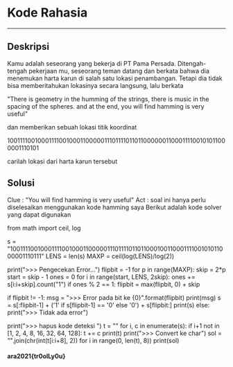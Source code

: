 # Kode Rahasia
---
## Deskripsi
Kamu adalah seseorang yang bekerja di PT Pama Persada.  Ditengah-tengah pekerjaan mu, seseorang teman datang dan berkata bahwa dia menemukan harta karun di salah satu lokasi penambangan. Tetapi dia tidak bisa memberitahukan lokasinya secara langsung, lalu berkata

"There is geometry in the humming of the strings, there is music in the spacing of the spheres. and at the end, you will find hamming is very useful"

dan memberikan sebuah lokasi titik koordinat

1001111001000111100100011000001110111101101100000011000111100101011000001110101

carilah lokasi dari harta karun tersebut


## Solusi

Clue : "You will find hamming is very useful"
Act : soal ini hanya perlu diselesaikan menggunakan kode hamming saya
Berikut adalah kode solver yang dapat digunakan


from math import ceil, log

s = "1001111001000111100100011000001110111101101100010011000111100101011000001110111"
LENS = len(s)
MAXP = ceil(log(LENS)/log(2))

print(">>> Pengecekan Error...")
flipbit = -1
for p in range(MAXP):
    skip = 2*p
    start = skip - 1
    ones = 0
    for i in range(start, LENS, 2skip):
        ones += s[i:i+skip].count("1")
    if ones % 2 == 1:
        flipbit = max(flipbit, 0) + skip

if flipbit != -1:
    msg = ">>> Error pada bit ke  {0}".format(flipbit)
    print(msg)
    s = s[:flipbit-1] + ('1' if s[flipbit-1] == '0' else '0') + s[flipbit:]
    print(s)
else:
    print(">>> Tidak ada error")

print(">>> hapus kode deteksi ")
t = ""
for i, c in enumerate(s):
    if i+1 not in [1, 2, 4, 8, 16, 32, 64, 128]:
        t += c
print(t)
print(">>> Convert ke char")
sol = "".join(chr(int(t[i:i+8], 2)) for i in range(0, len(t), 8))
print(sol)

#### ara2021{tr0olLy0u}
